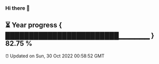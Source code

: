 ### Hi there 👋
⏳ Year progress { ████████████████████████▁▁▁▁▁▁ } 82.75 %
---
⏰ Updated on Sun, 30 Oct 2022 00:58:52 GMT

